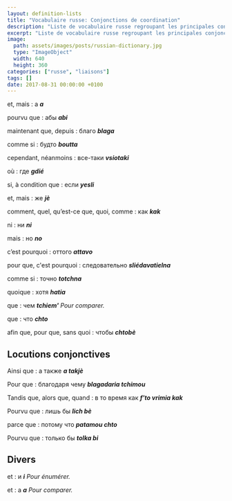 ```yaml
---
layout: definition-lists
title: "Vocabulaire russe: Conjonctions de coordination"
description: "Liste de vocabulaire russe regroupant les principales conjonctions de coordination."
excerpt: "Liste de vocabulaire russe regroupant les principales conjonctions de coordination."
image:
  path: assets/images/posts/russian-dictionary.jpg
  type: "ImageObject"
  width: 640
  height: 360
categories: ["russe", "liaisons"]
tags: []
date: 2017-08-31 00:00:00 +0100
---
```


et, mais
: а
*__a__*

pourvu que
: абы
*__abi__*

maintenant que, depuis
: благо
*__blaga__*

comme si
: будто
*__boutta__*

cependant, néanmoins
: все-таки
*__vsiotaki__*

où
: где
*__gdié__*

si, à condition que
: если
*__yesli__*

et, mais
: же
*__jè__*

comment, quel, qu’est-ce que, quoi, comme
: как
*__kak__*

ni
: ни
*__ni__*

mais
: но
*__no__*

c’est pourquoi
: оттого
*__attavo__*

pour que, c'est pourquoi
: следовательно
*__sliédavatielna__*

comme si
: точно
*__totchna__*

quoique
: хотя
*__hatia__*

que
: чем
*__tchiem'__ Pour comparer.*

que
: что
*__chto__*

afin que, pour que, sans quoi
: чтобы
*__chtobè__*



## Locutions conjonctives

Ainsi que
: а также
*__a takjè__*

Pour que
: благодаря чему
*__blagadaria tchimou__*

Tandis que, alors que, quand
: в то время как
*__f'to vrimia kak__*

Pourvu que
: лишь бы
*__lich bè__*

parce que
: потому что
*__patamou chto__*

Pourvu que
: только бы
*__tolka bi__*


## Divers

et
: и
*__i__ Pour énumérer.*

et
: а
*__а__ Pour comparer.*
